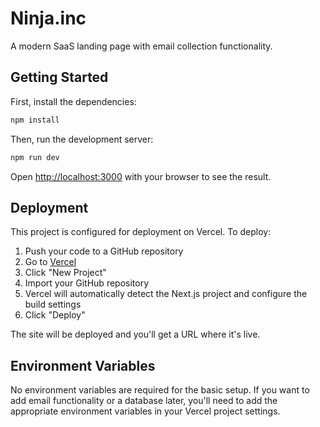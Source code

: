 # Ninja.inc

A modern SaaS landing page with email collection functionality.

## Getting Started

First, install the dependencies:

```bash
npm install
```

Then, run the development server:

```bash
npm run dev
```

Open [http://localhost:3000](http://localhost:3000) with your browser to see the result.

## Deployment

This project is configured for deployment on Vercel. To deploy:

1. Push your code to a GitHub repository
2. Go to [Vercel](https://vercel.com)
3. Click "New Project"
4. Import your GitHub repository
5. Vercel will automatically detect the Next.js project and configure the build settings
6. Click "Deploy"

The site will be deployed and you'll get a URL where it's live.

## Environment Variables

No environment variables are required for the basic setup. If you want to add email functionality or a database later, you'll need to add the appropriate environment variables in your Vercel project settings. 